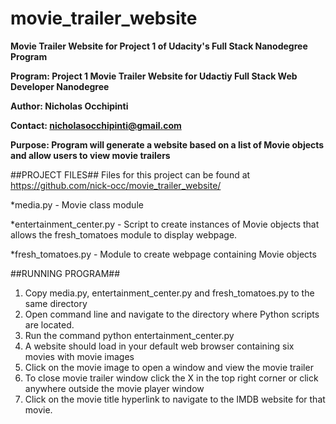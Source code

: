 # movie_trailer_website
**Movie Trailer Website for Project 1 of Udacity's Full Stack Nanodegree Program**

**Program: Project 1 Movie Trailer Website for Udactiy Full Stack Web Developer Nanodegree**

**Author: Nicholas Occhipinti**

**Contact: nicholasocchipinti@gmail.com**

**Purpose: Program will generate a website based on a list of Movie objects and allow users to view movie trailers**


##PROJECT FILES##
Files for this project can be found at https://github.com/nick-occ/movie_trailer_website/

*media.py - Movie class module

*entertainment_center.py - Script to create instances of Movie objects that allows the fresh_tomatoes module to display webpage.

*fresh_tomatoes.py - Module to create webpage containing Movie objects

##RUNNING PROGRAM##
1.	Copy media.py, entertainment_center.py and fresh_tomatoes.py to the same directory
2.  Open command line and navigate to the directory where Python scripts are located.
3.	Run the command python entertainment_center.py
4.	A website should load in your default web browser containing six movies with movie images
5.	Click on the movie image to open a window and view the movie trailer
6.  To close movie trailer window click the X in the top right corner or click anywhere outside the movie player window
7.  Click on the movie title hyperlink to navigate to the IMDB website for that movie. 
